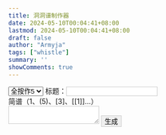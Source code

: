 ```yaml
---
title: 洞洞谱制作器
date: 2024-05-10T00:04:41+08:00
lastmod: 2024-05-10T00:04:41+08:00
draft: false
author: "Armyja"    
tags: ["whistle"]
summary: ''
showComments: true
---
```

<!DOCTYPE html>
<html>

<head>
    <title>洞洞谱制作器</title>
    <meta name=viewport content="width = device-width, initial-scale = 1">
    <style>
        .l {
            writing-mode: vertical-rl;
            letter-spacing: 0.2ch;
        }
        #p_title {
            font-size: 1.2em;
            font-weight: bold;
        }
        #box>input,#box>button,#box>textarea {
            border: 1px solid #ccc;
        }
    </style>
</head>

<body>
    <div id=box>
        <select id="type">
            <option value="5">全按作5</option>
            <option value="1">全按作1</option>
        </select>
        标题：<input type="text" id="title">
        <br />
        简谱（1、(5)、[3]、[[1]]...）
        <br />
        <textarea id=content></textarea>
        <button id='btn'>生成</button>
        <br />
        <br />
        <div id=p>
            <div id="p_title"></div>
            <div id="p_type"></div>
            <br />
            <div id="preview"></div>
        </div>
    </div>
    <script>
        normal = {
            ' ': '<span class="l">&nbsp;</span>',
            '\n': '<br/><br/>'
        }
        one = {
            '1': 'bbbbbb',
            '2': 'bbbbbw',
            '3': 'bbbbww',
            '4': 'bbbwww',
            '5': 'bbwwww',
            '6': 'bwwwww',
            '7': 'wwwwww',
            '[1]': 'wbbbbb+',
            '[2]': 'bbbbbw+',
            '[3]': 'bbbbww+',
            '[4]': 'bbbwww+',
            '[5]': 'bbwwww+',
            '[6]': 'bwwwww+',
            '[7]': 'wwwwww+',
            '[[1]]': 'wbbbbb+',
        }
        five = {
            '(5)': 'bbbbbb',
            '(6)': 'bbbbbw',
            '(7)': 'bbbbww',
            '1': 'bbbwww',
            '2': 'bbwwww',
            '3': 'bwwwww',
            '4': 'wbbwww',
            '5': 'wbbbbb+',
            '6': 'bbbbbw+',
            '7': 'bbbbww+',
            '[1]': 'bbbwww+',
            '[2]': 'bbwwww+',
            '[3]': 'bwwwww+',
            '[4]': 'hwwwww+',
            '[5]': 'wbbbbb+',
        }
        const c_h = '◐'
        const c_b = '●'
        const c_w = '○'
        for (let k in one) {
            one[k] = one[k].replaceAll('b', c_b).replaceAll('w', c_w)
            if (one[k].length < 7) {
                one[k] += '&nbsp;&nbsp;'
            }
        }
        for (let k in five) {
            five[k] = five[k].replaceAll('b', c_b).replaceAll('w', c_w).replaceAll('h', c_h)
            if (five[k].length < 7) {
                five[k] += '&nbsp;&nbsp;'
            }
        }
        btn.onclick = function () {
            updateContent()
            updateTitle()
            updateType()
        }
        function updateTitle() {
            p_title.textContent = title.value
        }
        title.onchange = updateTitle
        function updateType() {
            p_type.textContent = type.options[type.selectedIndex].text
        }
        type.onchange = updateType;
        function updateContent() {
            let str = content.value.trim()
            let arr = parse(str)
            let html = gen(arr)
        }
        content.onchange = updateContent
        function gen(arr) {
            let ret = ''
            for (let s of arr) {
                if (s in normal) {
                    ret += normal[s]
                    continue
                }
                let current = type.value === '1' ? one : five;
                if (s in current) {
                    ret += `<span class="l">${current[s]}</span>`
                }
            }
            preview.innerHTML = ret;
        }
        function parse(str) {
            let arr = [];
            for (i = 0; i < str.length; i++) {
                if (str[i] === '[') {
                    if (str[i + 1] === '[') {
                        arr.push(str.substr(i, 5));
                        i += 4;
                        continue;
                    }
                    arr.push(str.substr(i, 3));
                    i += 2;
                    continue;
                }
                if (str[i] === '(') {
                    arr.push(str.substr(i, 3));
                    i += 2;
                    continue;
                }
                arr.push(str[i])
            }
            return arr;
        }
    </script>
</body>

</html>